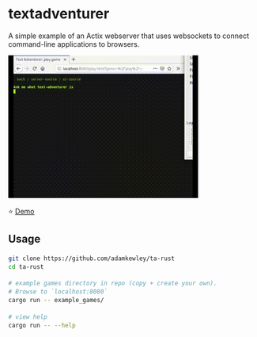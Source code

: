 # textadventurer

A simple example of an Actix webserver that uses websockets to 
connect command-line applications to browsers.

![ui video demo](docs/ta.gif)

⭐️ [Demo](https://adamkewley.com/textadventurer/index.html)


## Usage

```bash
git clone https://github.com/adamkewley/ta-rust
cd ta-rust

# example games directory in repo (copy + create your own).
# Browse to `localhost:8080`
cargo run -- example_games/

# view help
cargo run -- --help
```
